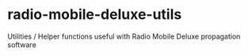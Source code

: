 # radio-mobile-deluxe-utils
Utilities / Helper functions useful with Radio Mobile Deluxe propagation software
